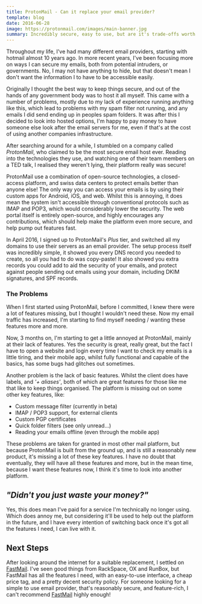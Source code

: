 ```yaml
---
title: ProtonMail - Can it replace your email provider?
template: blog
date: 2016-06-28
image: https://protonmail.com/images/main-banner.jpg
summary: Incredibly secure, easy to use, but are it's trade-offs worth it?
---
```


Throughout my life, I've had many different email providers, starting with hotmail almost 10 years ago. In more recent years, I've been focusing more on ways I can secure my emails, both from potential intruders, or governments. No, I may not have anything to hide, but that doesn't mean I don't want the information I to have to be accessible easily.

Originally I thought the best way to keep things secure, and out of the hands of any government body was to host it all myself. This came with a number of problems, mostly due to my lack of experience running anything like this, which lead to problems with my spam filter not running, and any emails I did send ending up in peoples spam folders. It was after this I decided to look into hosted options, I'm happy to pay money to have someone else look after the email servers for me, even if that's at the cost of using another companies infrastructure.

After searching around for a while, I stumbled on a company called _ProtonMail_, who claimed to be the most secure email host ever. Reading into the technologies they use, and watching one of their team members on a TED talk, I realised they weren't lying, their platform really was secure!

ProtonMail use a combination of open-source technologies, a closed-access platform, and swiss data centers to protect emails better than anyone else! The only way you can access your emails is by using their custom apps for Android, iOS, and web. Whilst this is annoying, it does mean the system isn't accessible through conventional protocols such as IMAP and POP3, which would considerably lower the security. The web portal itself is entirely open-source, and highly encourages any contributions, which should help make the platform even more secure, and help pump out features fast.

In April 2016, I signed up to ProtonMail's _Plus_ tier, and switched all my domains to use their servers as an email provider. The setup process itself was incredibly simple, it showed you every DNS record you needed to create, so all you had to do was copy-paste! It also showed you extra records you could add to aid the security of your emails, and protect against people sending out emails using your domain, including DKIM signatures, and SPF records.


### The Problems

When I first started using ProtonMail, before I committed, I knew there were a lot of features missing, but I thought I wouldn't need these. Now my email traffic has increased, I'm starting to find myself needing / wanting these features more and more.

Now, 3 months on, I'm starting to get a little annoyed at ProtonMail, mainly at their lack of features. Yes the security is great, really great, but the fact I have to open a website and login every time I want to check my emails is a little tiring, and their mobile app, whilst fully functional and capable of the basics, has some bugs had glitches out sometimes.

Another problem is the lack of basic features. Whilst the client does have labels, and _'+ aliases'_, both of which are great features for those like me that like to keep things organised. The platform is missing out on some other key features, like:

- Custom message filter (currently in beta)
- IMAP / POP3 support, for external clients
- Custom PGP certificates
- Quick folder filters (see only unread...)
- Reading your emails offline (even through the mobile app)


These problems are taken for granted in most other mail platform, but because ProtonMail is built from the ground up, and is still a reasonably new product, it's missing a lot of these key features. I have no doubt that eventually, they will have all these features and more, but in the mean time, because I want these features now, I think it's time to look into another platform.

## _"Didn't you just waste your money?"_

Yes, this does mean I've paid for a service I'm technically no longer using. Which does annoy me, but considering it'll be used to help out the platform in the future, and I have every intention of switching back once it's got all the features I need, I can live with it.

## Next Steps
After looking around the internet for a suitable replacement, I settled on [FastMail](https://fastmail.com/?STKI=14665249). I've seen good things from RackSpace, OX and RunBox, but FastMail has all the features I need, with an easy-to-use interface, a cheap price tag, and a pretty decent security policy. For someone looking for a simple to use email provider, that's reasonably secure, and feature-rich, I can't recommend [FastMail](https://fastmail.com/?STKI=14665249) highly enough!

